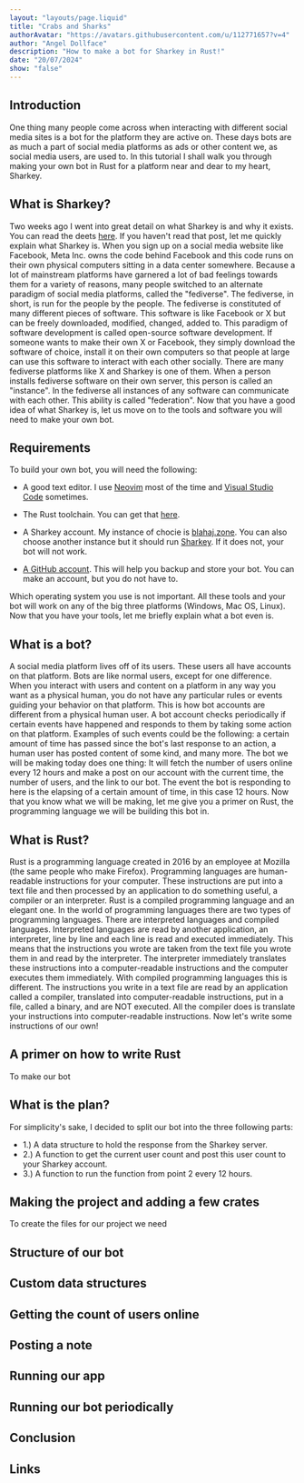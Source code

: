 ```yaml
---
layout: "layouts/page.liquid"
title: "Crabs and Sharks"
authorAvatar: "https://avatars.githubusercontent.com/u/112771657?v=4"
author: "Angel Dollface"
description: "How to make a bot for Sharkey in Rust!"
date: "20/07/2024"
show: "false"
---
```


## Introduction

One thing many people come across when interacting with different social media sites is a bot for the platform they are active on. These days bots are as much a part of social media platforms as ads or other content we, as social media users, are used to. In this tutorial I shall walk you through making your own bot in Rust for a platform near and dear to my heart, Sharkey.

## What is Sharkey?

Two weeks ago I went into great detail on what Sharkey is and why it exists. You can read the deets [here](https://angeldollface.boo/posts/2024-07-06-Sharks-and-FOSS/). If you haven't read that post, let me quickly explain what Sharkey is. When you sign up on a social media website like Facebook, Meta Inc. owns the code behind Facebook and this code runs on their own physical computers sitting in a data center somewhere. Because a lot of mainstream platforms have garnered a lot of bad feelings towards them for a variety of reasons, many people switched to an alternate paradigm of social media platforms, called the "fediverse". The fediverse, in short, is run for the people by the people. The fediverse is constituted of many different pieces of software. This software is like Facebook or X but can be freely downloaded, modified, changed, added to. This paradigm of software development is called open-source software development. If someone wants to make their own X or Facebook, they simply download the software of choice, install it on their own computers so that people at large can use this software to interact with each other socially. There are many fediverse platforms like X and Sharkey is one of them. When a person installs fediverse software on their own server, this person is called an "instance". In the fediverse all instances of any software can communicate with each other. This ability is called "federation". Now that you have a good idea of what Sharkey is, let us move on to the tools and software you will need to make your own bot.

## Requirements

To build your own bot, you will need the following:

- A good text editor. I use [Neovim](https://neovim.io/) most of the time and [Visual Studio Code](https://code.visualstudio.com/) sometimes.

- The Rust toolchain. You can get that [here](https://www.rust-lang.org/learn/get-started).

- A Sharkey account. My instance of chocie is [blahaj.zone](https://blahaj.zone). You can also choose another instance but it should run [Sharkey](https://activitypub.software/TransFem-org/Sharkey). If it does not, your bot will not work.

- [A GitHub account](https://github.com/). This will help you backup and store your bot. You can make an account, but you do not have to.

Which operating system you use is not important. All these tools and your bot will work on any of the big three platforms (Windows, Mac OS, Linux). Now that you have your tools, let me briefly explain what a bot even is.

## What is a bot?

A social media platform lives off of its users. These users all have accounts on that platform. Bots are like normal users, except for one difference. When you interact with users and content on a platform in any way you want as a physical human, you do not have any particular rules or events guiding your behavior on that platform. This is how bot accounts are different from a physical human user. A bot account checks periodically if certain events have happened and responds to them by taking some action on that platform. Examples of such events could be the following: a certain amount of time has passed since the bot's last response to an action, a human user has posted content of some kind, and many more. The bot we will be making today does one thing: It will fetch the number of users online every 12 hours and make a post on our account with the current time, the number of users, and the link to our bot. The event the bot is responding to here is the elapsing of a certain amount of time, in this case 12 hours. Now that you know what we will be making, let me give you a primer on Rust, the programming language we will be building this bot in.

## What is Rust?

Rust is a programming language created in 2016 by an employee at Mozilla (the same people who make Firefox). Programming languages are human-readable instructions for your computer. These instructions are put into a text file and then processed by an application to do something useful, a compiler or an interpreter. Rust is a compiled programming language and an elegant one. In the world of programming languages there are two types of programming languages. There are interpreted languages and compiled languages. Interpreted languages are read by another application, an interpreter, line by line and each line is read and executed immediately. This means that the instructions you wrote are taken from the text file you wrote them in and read by the interpreter. The interpreter immediately translates these instructions into a computer-readable instructions and the computer executes them immediately. With compiled programming languages this is different. The instructions you write in a text file are read by an application called a compiler, translated into computer-readable instructions, put in a file, called a binary, and are NOT executed. All the compiler does is translate your instructions into computer-readable instructions. Now let's write some instructions of our own!

## A primer on how to write Rust

To make our bot

## What is the plan?

For simplicity's sake, I decided to split our bot into the three following parts:

- 1.) A data structure to hold the response from the Sharkey server.
- 2.) A function to get the current user count and post this user count to your Sharkey account.
- 3.) A function to run the function from point 2 every 12 hours.

## Making the project and adding a few crates

To create the files for our project we need 

## Structure of our bot

## Custom data structures

## Getting the count of users online

## Posting a note

## Running our app

## Running our bot periodically

## Conclusion

## Links